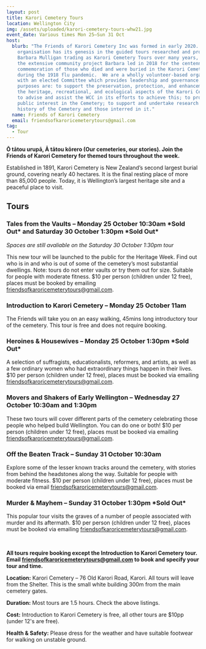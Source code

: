 ```yaml
---
layout: post
title: Karori Cemetery Tours
location: Wellington City
img: /assets/uploaded/karori-cemetery-tours-whw21.jpg
event_date: Various times Mon 25–Sun 31 Oct
host:
  blurb: "The Friends of Karori Cemetery Inc was formed in early 2020. The
    organisation has its genesis in the guided tours researched and provided by
    Barbara Mulligan trading as Karori Cemetery Tours over many years, and in
    the extensive community project Barbara led in 2018 for the centennial
    commemoration of those who died and were buried in the Karori Cemetery
    during the 1918 flu pandemic.  We are a wholly volunteer-based organisation
    with an elected Committee which provides leadership and governance.  Our key
    purposes are: to support the preservation, protection, and enhancement of
    the heritage, recreational, and ecological aspects of the Karori Cemetery;
    to advise and assist the WCC in its efforts to achieve this; to promote
    public interest in the Cemetery; to support and undertake research into the
    history of the Cemetery and those interred in it."
  name: Friends of Karori Cemetery
  email: friendsofkaroricemeterytours@gmail.com
tag:
  - Tour
---
```

**Ō tātou urupā, Ā tātou kōrero (Our cemeteries, our stories). Join the Friends of Karori Cemetery for themed tours throughout the week.** 

Established in 1891, Karori Cemetery is New Zealand’s second largest burial ground, covering nearly 40 hectares. It is the final resting place of more than 85,000 people. Today, it is Wellington’s largest heritage site and a peaceful place to visit.

## **Tours**

### Tales from the Vaults – Monday 25 October 10:30am \*Sold Out\* and Saturday 30 October 1:30pm \*Sold Out\*

*Spaces are still avaliable on the Saturday 30 October 1:30pm tour*

This new tour will be launched to the public for the Heritage Week. Find out who is in and who is out of some of the cemetery’s most substantial dwellings. Note: tours do not enter vaults or try them out for size. Suitable for people with moderate fitness. $10 per person (children under 12 free), places must be booked by emailing [friendsofkaroricemeterytours@gmail.com](mailto:friendsofkaroricemeterytours@gmail.com).

### Introduction to Karori Cemetery – Monday 25 October 11am

The Friends will take you on an easy walking, 45mins long introductory tour of the cemetery. This tour is free and does not require booking.

### Heroines & Housewives – Monday 25 October 1:30pm \*Sold Out\*

A selection of suffragists, educationalists, reformers, and artists, as well as a few ordinary women who had extraordinary things happen in their lives. $10 per person (children under 12 free), places must be booked via emailing [friendsofkaroricemeterytours@gmail.com](mailto:friendsofkaroricemeterytours@gmail.com).

### Movers and Shakers of Early Wellington – Wednesday 27 October 10:30am and 1:30pm

These two tours will cover different parts of the cemetery celebrating those people who helped build Wellington. You can do one or both! $10 per person (children under 12 free), places must be booked via emailing [friendsofkaroricemeterytours@gmail.com](mailto:friendsofkaroricemeterytours@gmail.com).

### Off the Beaten Track – Sunday 31 October 10:30am

Explore some of the lesser known tracks around the cemetery, with stories from behind the headstones along the way. Suitable for people with moderate fitness. $10 per person (children under 12 free), places must be booked via email [friendsofkaroricemeterytours@gmail.com](mailto:friendsofkaroricemeterytours@gmail.com).

### Murder & Mayhem – Sunday 31 October 1:30pm \*Sold Out\*

This popular tour visits the graves of a number of people associated with murder and its aftermath. $10 per person (children under 12 free), places must be booked via emailing [friendsofkaroricemeterytours@gmail.com](mailto:friendsofkaroricemeterytours@gmail.com).

<br>

**All tours require booking except the Introduction to Karori Cemetery tour. Email [friendsofkaroricemeterytours@gmail.com](mailto:friendsofkaroricemeterytours@gmail.com) to book and specify your tour and time.** 

**Location:** Karori Cemetery – 76 Old Karori Road, Karori. All tours will leave from the Shelter. This is the small white building 300m from the main cemetery gates.

**Duration:** Most tours are 1.5 hours. Check the above listings.

**Cost:** Introduction to Karori Cemetery is free, all other tours are $10pp (under 12's are free).

**Health & Safety:** Please dress for the weather and have suitable footwear for walking on unstable ground.